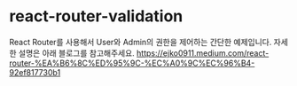 # react-router-validation

React Router를 사용해서 User와 Admin의 권한을 제어하는 간단한 예제입니다.
자세한 설명은 아래 블로그를 참고해주세요.
https://ejko0911.medium.com/react-router-%EA%B6%8C%ED%95%9C-%EC%A0%9C%EC%96%B4-92ef817730b1

